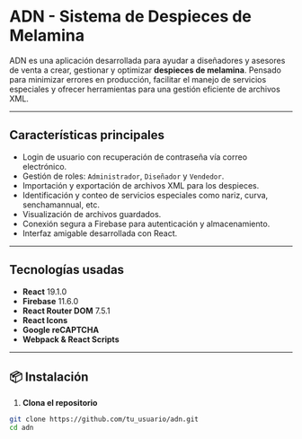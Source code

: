 # ADN - Sistema de Despieces de Melamina 

ADN es una aplicación desarrollada para ayudar a diseñadores y asesores de venta a crear, gestionar y optimizar **despieces de melamina**. Pensado para minimizar errores en producción, facilitar el manejo de servicios especiales y ofrecer herramientas para una gestión eficiente de archivos XML.

---

## Características principales

- Login de usuario con recuperación de contraseña vía correo electrónico.
- Gestión de roles: `Administrador`, `Diseñador` y `Vendedor`.
- Importación y exportación de archivos XML para los despieces.
- Identificación y conteo de servicios especiales como nariz, curva, senchamannual, etc.
- Visualización de archivos guardados.
- Conexión segura a Firebase para autenticación y almacenamiento.
- Interfaz amigable desarrollada con React.

---

## Tecnologías usadas

- **React** 19.1.0
- **Firebase** 11.6.0
- **React Router DOM** 7.5.1
- **React Icons**
- **Google reCAPTCHA**
- **Webpack & React Scripts**

---

## 📦 Instalación

1. **Clona el repositorio**

```bash
git clone https://github.com/tu_usuario/adn.git
cd adn
